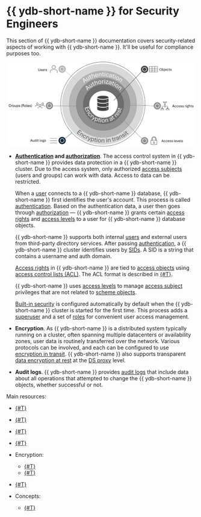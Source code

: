 # {{ ydb-short-name }} for Security Engineers

This section of {{ ydb-short-name }} documentation covers security-related aspects of working with {{ ydb-short-name }}. It'll be useful for compliance purposes too.

![Eagle-view diagram](./_assets/security-overview.png)

- **[Authentication](./authentication.md) and [authorization](./authorization.md)**. The access control system in {{ ydb-short-name }} provides data protection in a {{ ydb-short-name }} cluster. Due to the access system, only authorized [access subjects](../concepts/glossary.md#access-subject) (users and groups) can work with data. Access to data can be restricted.

    When a [user](../concepts/glossary.md#access-user) connects to a {{ ydb-short-name }} database, {{ ydb-short-name }} first identifies the user's account. This process is called [authentication](./authentication.md). Based on the authentication data, a user then goes through [authorization](./authorization.md) — {{ ydb-short-name }} grants certain [access rights](../concepts/glossary.md#access-right) and [access levels](../concepts/glossary.md#access-level) to a user for {{ ydb-short-name }} database objects.

    {{ ydb-short-name }} supports both internal [users](./authorization.md#user) and external users from third-party directory services. After passing [authentication](./authentication.md), a {{ ydb-short-name }} cluster identifies users by [SIDs](./authorization.md#sid). A SID is a string that contains a username and auth domain.

    [Access rights](./authorization.md#right) in {{ ydb-short-name }} are tied to [access objects](../concepts/glossary.md#access-object) using [access control lists (ACL)](../concepts/glossary.md#access-control-list). The ACL format is described in [{#T}](./short-access-control-notation.md).

    {{ ydb-short-name }} uses [access levels](../concepts/glossary.md#access-level) to manage [access subject](../concepts/glossary.md#access-subject) privileges that are not related to [scheme objects](../concepts/glossary.md#scheme-object).

    [Built-in security](./builtin-security.md) is configured automatically by default when the {{ ydb-short-name }} cluster is started for the first time. This process adds a [superuser](./builtin-security.md#superuser) and a set of [roles](./builtin-security.md#role) for convenient user access management.

- **Encryption**. As {{ ydb-short-name }} is a distributed system typically running on a cluster, often spanning multiple datacenters or availability zones, user data is routinely transferred over the network. Various protocols can be involved, and each can be configured to use [encryption in transit](./encryption/data-in-transit.md). {{ ydb-short-name }} also supports transparent [data encryption at rest](./encryption/data-at-rest.md) at the [DS proxy](../concepts/glossary.md#ds-proxy) level.

- **Audit logs**. {{ ydb-short-name }} provides [audit logs](./audit-log.md) that include data about all operations that attempted to change the {{ ydb-short-name }} objects, whether successful or not.

Main resources:

- [{#T}](authentication.md)
- [{#T}](authorization.md)
- [{#T}](builtin-security.md)
- [{#T}](audit-log.md)
- Encryption:

  - [{#T}](encryption/data-at-rest.md)
  - [{#T}](encryption/data-in-transit.md)

- [{#T}](short-access-control-notation.md)
- Concepts:

  - [{#T}](../concepts/connect.md)
